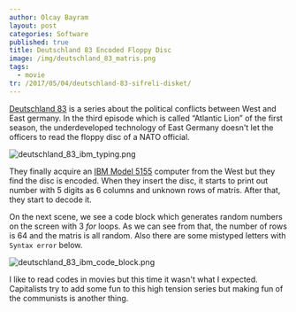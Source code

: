 ```yaml
---
author: Olcay Bayram
layout: post
categories: Software
published: true
title: Deutschland 83 Encoded Floppy Disc
image: /img/deutschland_83_matris.png
tags:
  - movie
tr: /2017/05/04/deutschland-83-sifreli-disket/
---
```

[Deutschland 83](http://www.sundance.tv/series/deutschland-83) is a series about the political conflicts between West and East germany. In the third episode which is called “Atlantic Lion” of the first season, the underdeveloped technology of East Germany doesn't let the officers to read the floppy disc of a NATO official.

![deutschland_83_ibm_typing.png]({{site.baseurl}}/img/deutschland_83_ibm_typing.png)

They finally acquire an [IBM Model 5155](http://old-computers.com/museum/computer.asp?st=1&c=446) computer from the West but they find the disc is encoded. When they insert the disc, it starts to print out number with 5 digits as 6 columns and unknown rows of matris. After that, they start to decode it.

On the next scene, we see a code block which generates random numbers on the screen with 3 _for_ loops. As we can see from that, the number of rows is 64 and the matris is all random. Also there are some mistyped letters with `Syntax error` below.

<!--more-->
![deutschland_83_ibm_code_block.png]({{site.baseurl}}/img/deutschland_83_ibm_code_block.png)

I like to read codes in movies but this time it wasn't what I expected. Capitalists try to add some fun to this high tension series but making fun of the communists is another thing.
